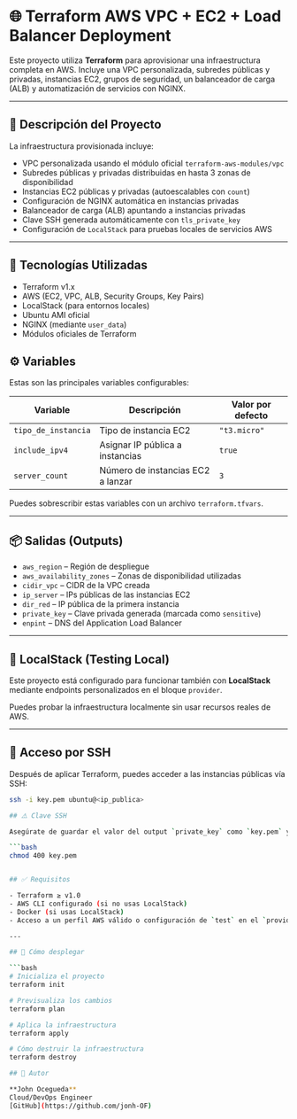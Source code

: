 # 🌐 Terraform AWS VPC + EC2 + Load Balancer Deployment

Este proyecto utiliza **Terraform** para aprovisionar una infraestructura completa en AWS. Incluye una VPC personalizada, subredes públicas y privadas, instancias EC2, grupos de seguridad, un balanceador de carga (ALB) y automatización de servicios con NGINX.

---

## 🚀 Descripción del Proyecto

La infraestructura provisionada incluye:

- VPC personalizada usando el módulo oficial `terraform-aws-modules/vpc`
- Subredes públicas y privadas distribuidas en hasta 3 zonas de disponibilidad
- Instancias EC2 públicas y privadas (autoescalables con `count`)
- Configuración de NGINX automática en instancias privadas
- Balanceador de carga (ALB) apuntando a instancias privadas
- Clave SSH generada automáticamente con `tls_private_key`
- Configuración de `LocalStack` para pruebas locales de servicios AWS

---

## 🧰 Tecnologías Utilizadas

- Terraform v1.x
- AWS (EC2, VPC, ALB, Security Groups, Key Pairs)
- LocalStack (para entornos locales)
- Ubuntu AMI oficial
- NGINX (mediante `user_data`)
- Módulos oficiales de Terraform

## ⚙️ Variables

Estas son las principales variables configurables:

| Variable            | Descripción                         | Valor por defecto |
|---------------------|--------------------------------------|-------------------|
| `tipo_de_instancia` | Tipo de instancia EC2               | `"t3.micro"`      |
| `include_ipv4`      | Asignar IP pública a instancias     | `true`            |
| `server_count`      | Número de instancias EC2 a lanzar   | `3`               |

Puedes sobrescribir estas variables con un archivo `terraform.tfvars`.

---

## 📦 Salidas (Outputs)

- `aws_region` – Región de despliegue  
- `aws_availability_zones` – Zonas de disponibilidad utilizadas  
- `cidir_vpc` – CIDR de la VPC creada  
- `ip_server` – IPs públicas de las instancias EC2  
- `dir_red` – IP pública de la primera instancia  
- `private_key` – Clave privada generada (marcada como `sensitive`)  
- `enpint` – DNS del Application Load Balancer  

---

## 🧪 LocalStack (Testing Local)

Este proyecto está configurado para funcionar también con **LocalStack** mediante endpoints personalizados en el bloque `provider`.

Puedes probar la infraestructura localmente sin usar recursos reales de AWS.

---

## 🔐 Acceso por SSH

Después de aplicar Terraform, puedes acceder a las instancias públicas vía SSH:

```bash
ssh -i key.pem ubuntu@<ip_publica>

## ⚠️ Clave SSH

Asegúrate de guardar el valor del output `private_key` como `key.pem` y otorgar permisos adecuados:

```bash
chmod 400 key.pem


## ✅ Requisitos

- Terraform ≥ v1.0  
- AWS CLI configurado (si no usas LocalStack)  
- Docker (si usas LocalStack)  
- Acceso a un perfil AWS válido o configuración de `test` en el `provider`

---

## 📌 Cómo desplegar

```bash
# Inicializa el proyecto
terraform init

# Previsualiza los cambios
terraform plan

# Aplica la infraestructura
terraform apply

# Cómo destruir la infraestructura
terraform destroy

## 🤝 Autor

**John Ocegueda**  
Cloud/DevOps Engineer  
[GitHub](https://github.com/jonh-OF)